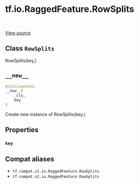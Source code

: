 <div itemscope itemtype="http://developers.google.com/ReferenceObject">
<meta itemprop="name" content="tf.io.RaggedFeature.RowSplits" />
<meta itemprop="path" content="Stable" />
<meta itemprop="property" content="key"/>
<meta itemprop="property" content="__new__"/>
</div>

# tf.io.RaggedFeature.RowSplits

<!-- Insert buttons and diff -->

<table class="tfo-notebook-buttons tfo-api" align="left">
</table>

<a target="_blank" href="/code/stable/tensorflow/python/ops/parsing_config.py">View source</a>



## Class `RowSplits`

RowSplits(key,)



<!-- Placeholder for "Used in" -->


<h2 id="__new__"><code>__new__</code></h2>

``` python
@staticmethod
__new__(
    _cls,
    key
)
```

Create new instance of RowSplits(key,)




## Properties

<h3 id="key"><code>key</code></h3>








## Compat aliases

* `tf.compat.v1.io.RaggedFeature.RowSplits`
* `tf.compat.v2.io.RaggedFeature.RowSplits`

